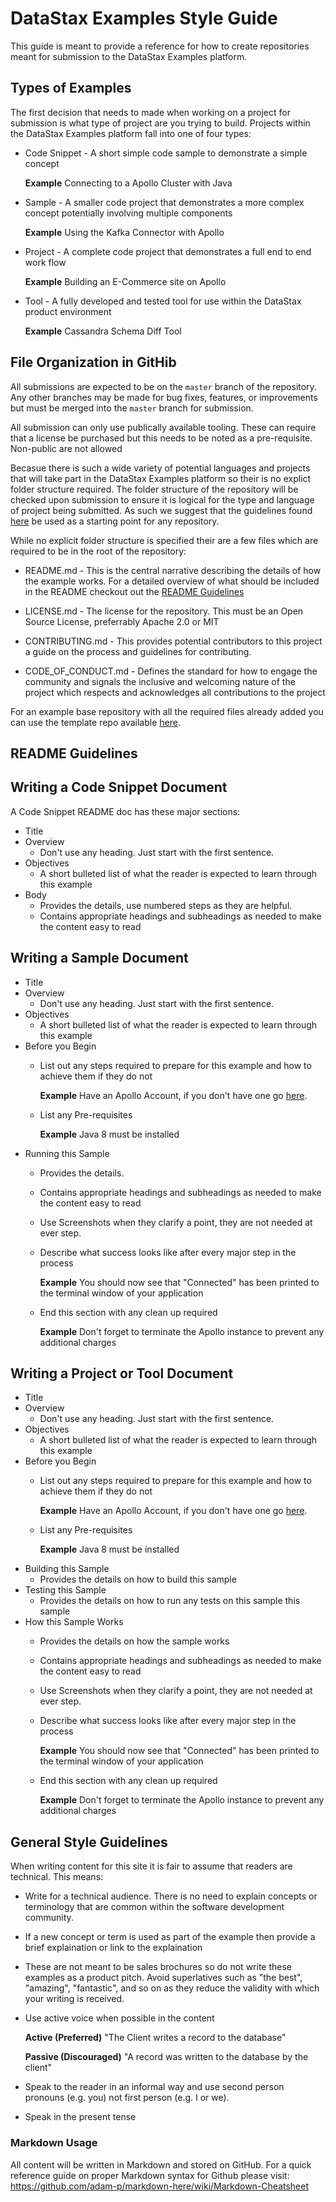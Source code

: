 # DataStax Examples Style Guide
This guide is meant to provide a reference for how to create repositories meant for submission to the DataStax Examples platform.

## Types of Examples
The first decision that needs to made when working on a project for submission is what type of project are you trying to build.  Projects within the DataStax Examples platform fall into one of four types:

* Code Snippet - A short simple code sample to demonstrate a simple concept 
    
    **Example** Connecting to a Apollo Cluster with Java

* Sample - A smaller code project that demonstrates a more complex concept potentially involving multiple components
    
    **Example** Using the Kafka Connector with Apollo

* Project - A complete code project that demonstrates a full end to end work flow
    
    **Example** Building an E-Commerce site on Apollo


* Tool - A fully developed and tested tool for use within the DataStax product environment 
  
  **Example** Cassandra Schema Diff Tool

## File Organization in GitHib
All submissions are expected to be on the `master` branch of the repository.  Any other branches may be made for bug fixes, features, or improvements but must be merged into the `master` branch for submission.

All submission can only use publically available tooling.  These can require that a license be purchased but this needs to be noted as a pre-requisite.  Non-public are not allowed

Becasue there is such a wide variety of potential languages and projects that will take part in the DataStax Examples platform so their is no explict folder structure required.  The folder structure of the repository will be checked upon submission to ensure it is logical for the type and language of project being submitted.  As such we suggest that the guidelines found [here](https://github.com/kriasoft/Folder-Structure-Conventions) be used as a starting point for any repository.

While no explicit folder structure is specified their are a few files which are required to be in the root of the repository:

* README.md - This is the central narrative describing the details of how the example works.  For a detailed overview of what should be included in the README checkout out the [README Guidelines](##-README-Guidelines)

* LICENSE.md - The license for the repository.  This must be an Open Source License, preferrably Apache 2.0 or MIT
  
* CONTRIBUTING.md - This provides potential contributors to this project a guide on the process and guidelines for contributing.

* CODE_OF_CONDUCT.md - Defines the standard for how to engage the community and signals the inclusive and welcoming nature of the project which respects and acknowledges all contributions to the project

For an example base repository with all the required files already added you can use the template repo available [here](https://github.com/bechbd/datastax-examples-template).

## README Guidelines

## Writing a Code Snippet Document
A Code Snippet README doc has these major sections:

* Title
* Overview
  * Don't use any heading. Just start with the first sentence.
* Objectives
  * A short bulleted list of what the reader is expected to learn through this example
* Body
  * Provides the details, use numbered steps as they are helpful.
  * Contains appropriate headings and subheadings as needed to make the content easy to read

## Writing a Sample Document
* Title
* Overview
  * Don't use any heading. Just start with the first sentence.
* Objectives
  * A short bulleted list of what the reader is expected to learn through this example
* Before you Begin
  * List out any steps required to prepare for this example and how to achieve them if they do not
    
    **Example** Have an Apollo Account, if you don't have one go [here]().
  * List any Pre-requisites
    
    **Example** Java 8 must be installed
* Running this Sample
  * Provides the details.
  * Contains appropriate headings and subheadings as needed to make the content easy to read
  * Use Screenshots when they clarify a point, they are not needed at ever step.  
  * Describe what success looks like after every major step in the process
      
      **Example** You should now see that "Connected" has been printed to the terminal window of your application
  * End this section with any clean up required
    
    **Example** Don't forget to terminate the Apollo instance to prevent any additional charges

## Writing a Project or Tool Document
* Title
* Overview
  * Don't use any heading. Just start with the first sentence.
* Objectives
  * A short bulleted list of what the reader is expected to learn through this example
* Before you Begin
  * List out any steps required to prepare for this example and how to achieve them if they do not
    
    **Example** Have an Apollo Account, if you don't have one go [here]().
  * List any Pre-requisites
    
    **Example** Java 8 must be installed
* Building this Sample
  * Provides the details on how to build this sample
* Testing this Sample
  * Provides the details on how to run any tests on this sample this sample
* How this Sample Works
  * Provides the details on how the sample works
  * Contains appropriate headings and subheadings as needed to make the content easy to read
  * Use Screenshots when they clarify a point, they are not needed at ever step.  
  * Describe what success looks like after every major step in the process
      
      **Example** You should now see that "Connected" has been printed to the terminal window of your application
  * End this section with any clean up required
    
    **Example** Don't forget to terminate the Apollo instance to prevent any additional charges

## General Style Guidelines
When writing content for this site it is fair to assume that readers are technical.  This means:

* Write for a technical audience.  There is no need to explain concepts or terminology that are common within the software development community.
* If a new concept or term is used as part of the example then provide a brief explaination or link to the explaination
* These are not meant to be sales brochures so do not write these examples as a product pitch.  Avoid superlatives such as "the best", "amazing", "fantastic", and so on as they reduce the validity with which your writing is received.  
* Use active voice when possible in the content
    
    **Active (Preferred)** "The Client writes a record to the database"
    
    **Passive (Discouraged)** "A record was written to the database by the client"
* Speak to the reader in an informal way and use second person pronouns (e.g. you) not first person (e.g. I or we).
* Speak in the present tense 

### Markdown Usage
All content will be written in Markdown and stored on GitHub.  For a quick reference guide on proper Markdown syntax for Github please visit: https://github.com/adam-p/markdown-here/wiki/Markdown-Cheatsheet
